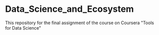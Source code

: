 # Data_Science_and_Ecosystem
This repository for the final assignment of the course on Coursera "Tools for Data Science"
